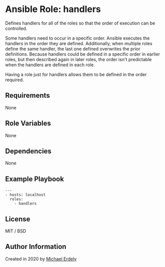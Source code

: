 # Ansible Role: handlers

Defines handlers for all of the roles so that the order of execution can be controlled.

Some handlers need to occur in a specific order.  Ansible executes the handlers in the order they are defined.  Additionally, when multiple roles define the same handler, the last one defined overwrites the prior definitions.  Because handlers could be defined in a specific order in earlier roles, but then described again in later roles, the order isn't predictable when the handlers are defined in each role.

Having a role just for handlers allows them to be defined in the order required.

## Requirements

None

## Role Variables

None

## Dependencies

None

## Example Playbook

    ---
    - hosts: localhost
      roles:
        - handlers

## License

MIT / BSD

## Author Information

Created in 2020 by [Michael Erdely](mike@erdelynet.com)

